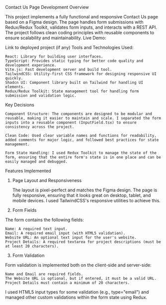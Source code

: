Contact Us Page Development
Overview

This project implements a fully functional and responsive Contact Us page based on a Figma design. The page handles form submissions with Redux/Redux Toolkit, validates form inputs, and interacts with a REST API. The project follows clean coding principles with reusable components to ensure scalability and maintainability.
Live Demo:

Link to deployed project (if any)
Tools and Technologies Used:

    React: Library for building user interfaces.
    TypeScript: Provides static typing for better code quality and development experience.
    Vite.js: Fast development server and build tool.
    TailwindCSS: Utility-first CSS framework for designing responsive UI quickly.
    Shadcn UI: Component library built on Tailwind for handling UI elements.
    Redux/Redux Toolkit: State management tool for handling form submission and validation logic.
    
Key Decisions

    Component Structure: The components are designed to be modular and reusable, making it easier to maintain and scale. I separated the form inputs into a reusable component (InputField.tsx) to ensure consistency across the project.

    Clean Code: Used clear variable names and functions for readability, added comments for major logic, and followed best practices for state management.

    Form State Handling: I used Redux Toolkit to manage the state of the form, ensuring that the entire form's state is in one place and can be easily managed and debugged.

Features Implemented
1. Page Layout and Responsiveness

    The layout is pixel-perfect and matches the Figma design.
    The page is fully responsive, ensuring that it looks great on desktop, tablet, and mobile devices. I used TailwindCSS's responsive utilities to achieve this.

2. Form Fields

The form contains the following fields:

    Name: A required text input.
    Email: A required email input (with HTML5 validation).
    Website URL: An optional text input for the user's website.
    Project Details: A required textarea for project descriptions (must be at least 20 characters).

3. Form Validation

Form validation is implemented both on the client-side and server-side:

    Name and Email are required fields.
    The Website URL is optional, but if entered, it must be a valid URL.
    Project Details must contain a minimum of 20 characters.

I used HTML5 input types for some validation (e.g., type="email") and managed other custom validations within the form state using Redux.

